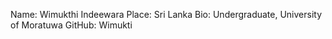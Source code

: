 Name: Wimukthi Indeewara
Place: Sri Lanka
Bio: Undergraduate, University of Moratuwa
GitHub: Wimukti
